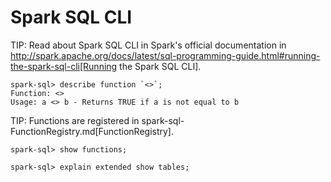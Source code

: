 # Spark SQL CLI

TIP: Read about Spark SQL CLI in Spark's official documentation in  http://spark.apache.org/docs/latest/sql-programming-guide.html#running-the-spark-sql-cli[Running the Spark SQL CLI].

```
spark-sql> describe function `<>`;
Function: <>
Usage: a <> b - Returns TRUE if a is not equal to b
```

TIP: Functions are registered in spark-sql-FunctionRegistry.md[FunctionRegistry].

```
spark-sql> show functions;
```

```
spark-sql> explain extended show tables;
```
